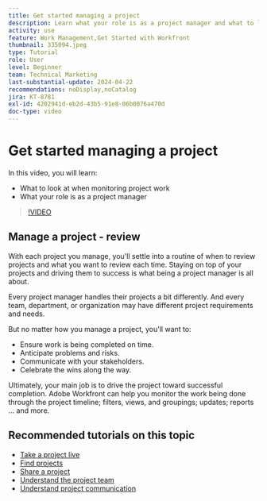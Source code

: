 ```yaml
---
title: Get started managing a project
description: Learn what your role is as a project manager and what to look at when monitoring project work.
activity: use
feature: Work Management,Get Started with Workfront
thumbnail: 335094.jpeg
type: Tutorial
role: User
level: Beginner
team: Technical Marketing
last-substantial-update: 2024-04-22
recommendations: noDisplay,noCatalog
jira: KT-8781
exl-id: 4202941d-eb2d-43b5-91e8-06b0076a470d
doc-type: video
---
```

# Get started managing a project

In this video, you will learn:

* What to look at when monitoring project work
* What your role is as a project manager

>[!VIDEO](https://video.tv.adobe.com/v/335094/?quality=12&learn=on)

## Manage a project - review

With each project you manage, you'll settle into a routine of when to review projects and what you want to review each time. Staying on top of your projects and driving them to success is what being a project manager is all about.

Every project manager handles their projects a bit differently. And every team, department, or organization may have different project requirements and needs.

But no matter how you manage a project, you'll want to:

* Ensure work is being completed on time.
* Anticipate problems and risks.
* Communicate with your stakeholders.
* Celebrate the wins along the way.

Ultimately, your main job is to drive the project toward successful completion. Adobe Workfront can help you monitor the work being done through the project timeline; filters, views, and groupings; updates; reports ... and more.

<!---
learn more urls
3 universal principles of project management
What is a project manager?
Project management knowledge areas
9 best practices for effective project management
10 work management problems and how to solve them
--->

## Recommended tutorials on this topic

* [Take a project live](https://experienceleague.adobe.com/en/docs/workfront-learn/tutorials-workfront/manage-work/projects/take-a-project-live.md)
* [Find projects](https://experienceleague.adobe.com/en/docs/workfront-learn/tutorials-workfront/manage-work/projects/find-projects.md)
* [Share a project](https://experienceleague.adobe.com/en/docs/workfront-learn/tutorials-workfront/manage-work/projects/share-a-project.md)
* [Understand the project team](https://experienceleague.adobe.com/en/docs/workfront-learn/tutorials-workfront/manage-work/projects/understand-the-project-team.md)
* [Understand project communication](https://experienceleague.adobe.com/en/docs/workfront-learn/tutorials-workfront/manage-work/projects/understand-project-communication.md)
